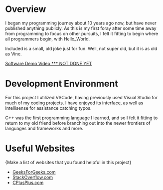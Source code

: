 # Overview

I began my programming journey about 10 years ago now, but have never published anything publicly.  As this is my first foray after some time away from programming to focus on other pursuits, I felt it fitting to begin where all programmers begin, with Hello_World.

Included is a small, old joke just for fun.  Well, not super old, but it is as old as Vine.

[Software Demo Video *** NOT DONE YET](http://youtube.link.goes.here)

# Development Environment

For this project I utilized VSCode, having previously used Visual Studio for much of my coding projects.  I have enjoyed its interface, as well as Intellisense for assistance catching typos.

C++ was the first programming language I learned, and so I felt it fitting to return to my old friend before branching out into the newer frontiers of languages and frameworks and more.

# Useful Websites

{Make a list of websites that you found helpful in this project}
* [GeeksForGeeks.com](https://www.geeksforgeeks.org/)
* [StackOverflow.com](https://stackoverflow.com/)
* [CPlusPlus.com](https://cplusplus.com/#google_vignette)